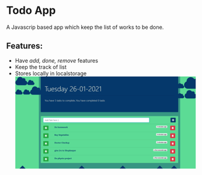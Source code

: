 # Todo App
A Javascrip based app which keep the list of works to be done.
## Features:
- Have *add, done, remove* features
- Keep the track of list
- Stores locally in localstorage
![Alt text](img.png?raw=true "Title")